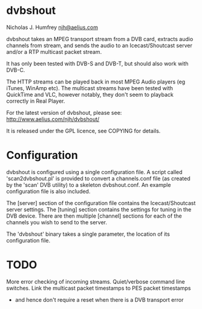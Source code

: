 dvbshout
========
Nicholas J. Humfrey <njh@aelius.com>


dvbshout takes an MPEG transport stream from a DVB card, 
extracts audio channels from stream, and sends the audio to
an Icecast/Shoutcast server and/or a RTP multicast packet stream.

It has only been tested with DVB-S and DVB-T, but should also 
work with DVB-C.

The HTTP streams can be played back in most MPEG Audio players 
(eg iTunes, WinAmp etc). The multicast streams have been tested 
with QuickTime and VLC, however notably, they don't seem to playback 
correctly in Real Player.

For the latest version of dvbshout, please see:
<http://www.aelius.com/njh/dvbshout/>

It is released under the GPL licence, see COPYING for details.



Configuration
=============

dvbshout is configured using a single configuration file. 
A script called 'scan2dvbshout.pl' is provided to convert 
a channels.conf file (as created by the 'scan' DVB utility) to a 
skeleton dvbshout.conf. An example configuration file is also included.

The [server] section of the configuration file contains the Icecast/Shoutcast 
server settings. The [tuning] section contains the settings for tuning in the
DVB device. There are then multiple [channel] sections for each of the channels 
you wish to send to the server. 

The 'dvbshout' binary takes a single parameter, the location of its 
configuration file.


TODO
====

More error checking of incoming streams. 
Quiet/verbose command line switches.
Link the multicast packet timestamps to PES packet timestamps
 - and hence don't require a reset when there is a DVB transport error

